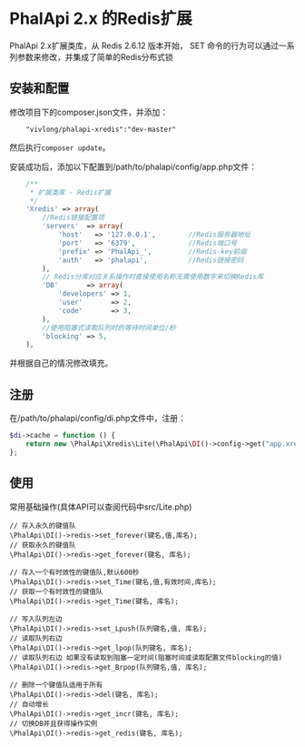 # PhalApi 2.x 的Redis扩展
PhalApi 2.x扩展类库，从 Redis 2.6.12 版本开始， SET 命令的行为可以通过一系列参数来修改，并集成了简单的Redis分布式锁

## 安装和配置
修改项目下的composer.json文件，并添加：  
```
    "vivlong/phalapi-xredis":"dev-master"
```
然后执行```composer update```。  

安装成功后，添加以下配置到/path/to/phalapi/config/app.php文件：  
```php
    /**
     * 扩展类库 - Redis扩展
     */
    'Xredis' => array(
        //Redis链接配置项
        'servers'  => array(
            'host'   => '127.0.0.1',        //Redis服务器地址
            'port'   => '6379',             //Redis端口号
            'prefix' => 'PhalApi_',         //Redis-key前缀
            'auth'   => 'phalapi',          //Redis链接密码
        ),
        // Redis分库对应关系操作时直接使用名称无需使用数字来切换Redis库
        'DB'       => array(
            'developers' => 1,
            'user'       => 2,
            'code'       => 3,
        ),
        //使用阻塞式读取队列时的等待时间单位/秒
        'blocking' => 5,
    ),
```
并根据自己的情况修改填充。  

## 注册
在/path/to/phalapi/config/di.php文件中，注册：  
```php
$di->cache = function () {
    return new \PhalApi\Xredis\Lite(\PhalApi\DI()->config->get("app.xredis.servers"));
};
```

## 使用
常用基础操作(具体API可以查阅代码中src/Lite.php)

```
// 存入永久的键值队
\PhalApi\DI()->redis->set_forever(键名,值,库名);
// 获取永久的键值队
\PhalApi\DI()->redis->get_forever(键名, 库名);
    
// 存入一个有时效性的键值队,默认600秒
\PhalApi\DI()->redis->set_Time(键名,值,有效时间,库名);
// 获取一个有时效性的键值队
\PhalApi\DI()->redis->get_Time(键名, 库名);
    
// 写入队列左边
\PhalApi\DI()->redis->set_Lpush(队列键名,值, 库名);
// 读取队列右边
\PhalApi\DI()->redis->get_lpop(队列键名, 库名);
// 读取队列右边 如果没有读取到阻塞一定时间(阻塞时间或读取配置文件blocking的值)
\PhalApi\DI()->redis->get_Brpop(队列键名,值, 库名);
    
// 删除一个键值队适用于所有
\PhalApi\DI()->redis->del(键名, 库名);
// 自动增长
\PhalApi\DI()->redis->get_incr(键名, 库名);
// 切换DB并且获得操作实例
\PhalApi\DI()->redis->get_redis(键名, 库名);
    
```
